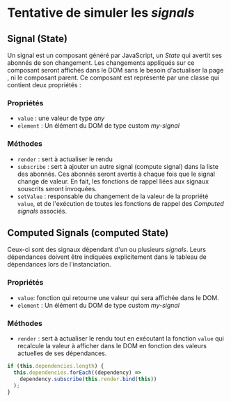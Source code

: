 # Tentative de simuler les _signals_

## Signal (State)

Un signal est un composant généré par JavaScript, un _State_ qui avertit ses abonnés de son changement. Les changements appliqués sur ce composant seront affichés dans le DOM sans le besoin d'actualiser la page , ni le composant parent. Ce composant est représenté par une classe qui contient deux propriétés :

### Propriétés

- `value` : une valeur de type _any_
- `element` : Un élément du DOM de type custom _my-signal_

### Méthodes

- `render` : sert à actualiser le rendu
- `subscribe` : sert à ajouter un autre signal (compute signal) dans la liste des abonnés. Ces abonnés seront avertis à chaque fois que le signal change de valeur. En fait, les fonctions de rappel liées aux signaux souscrits seront invoquées.
- `setValue` : responsable du changement de la valeur de la propriété `value`, et de l'exécution de toutes les fonctions de rappel des _Computed signals_ associés.

## Computed Signals (computed State)

Ceux-ci sont des signaux dépendant d'un ou plusieurs _signals_. Leurs dépendances doivent être indiquées explicitement dans le tableau de dépendances lors de l'instanciation.

### Propriétés

- `value`: fonction qui retourne une valeur qui sera affichée dans le DOM.
- `element` : Un élément du DOM de type custom _my-signal_

### Méthodes

- `render` : sert à actualiser le rendu tout en exécutant la fonction `value` qui recalcule la valeur à afficher dans le DOM en fonction des valeurs actuelles de ses dépendances.

```js
if (this.dependencies.length) {
  this.dependencies.forEach((dependency) =>
    dependency.subscribe(this.render.bind(this))
  );
}
```

